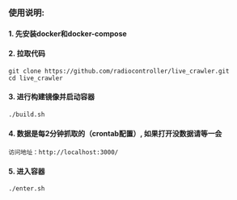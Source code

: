 ### 使用说明:

#### 1. 先安装docker和docker-compose

#### 2. 拉取代码

  ```
  git clone https://github.com/radiocontroller/live_crawler.git
  cd live_crawler
  ```

#### 3. 进行构建镜像并启动容器

  ```
  ./build.sh
  ```

#### 4. 数据是每2分钟抓取的（crontab配置）, 如果打开没数据请等一会

  ```
  访问地址：http://localhost:3000/
  ```

####    5. 进入容器

  ```
  ./enter.sh
  ```
